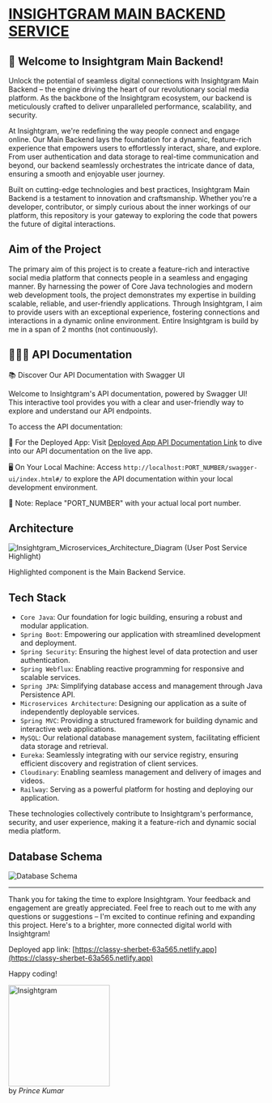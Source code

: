 # [INSIGHTGRAM MAIN BACKEND SERVICE](https://insightgrammainbackendservice-production.up.railway.app)

## 🚀 Welcome to Insightgram Main Backend!

Unlock the potential of seamless digital connections with Insightgram Main Backend – the engine driving the heart of our revolutionary social media platform. As the backbone of the Insightgram ecosystem, our backend is meticulously crafted to deliver unparalleled performance, scalability, and security.

At Insightgram, we're redefining the way people connect and engage online. Our Main Backend lays the foundation for a dynamic, feature-rich experience that empowers users to effortlessly interact, share, and explore. From user authentication and data storage to real-time communication and beyond, our backend seamlessly orchestrates the intricate dance of data, ensuring a smooth and enjoyable user journey.

Built on cutting-edge technologies and best practices, Insightgram Main Backend is a testament to innovation and craftsmanship. Whether you're a developer, contributor, or simply curious about the inner workings of our platform, this repository is your gateway to exploring the code that powers the future of digital interactions.


## Aim of the Project

The primary aim of this project is to create a feature-rich and interactive social media platform that connects people in a seamless and engaging manner. By harnessing the power of Core Java technologies and modern web development tools, the project demonstrates my expertise in building scalable, reliable, and user-friendly applications. Through Insightgram, I aim to provide users with an exceptional experience, fostering connections and interactions in a dynamic online environment.
Entire Insightgram is build by me in a span of 2 months (not continuously).


## 🧑🏻‍💻 API Documentation

📚 Discover Our API Documentation with Swagger UI

Welcome to Insightgram's API documentation, powered by Swagger UI! This interactive tool provides you with a clear and user-friendly way to explore and understand our API endpoints.

To access the API documentation:

🚀 For the Deployed App:
Visit [Deployed App API Documentation Link](https://insightgrammainbackendservice-production.up.railway.app/swagger-ui/index.html#/text) to dive into our API documentation on the live app.

🖥️ On Your Local Machine:
Access `http://localhost:PORT_NUMBER/swagger-ui/index.html#/` to explore the API documentation within your local development environment.

📌 Note: Replace "PORT_NUMBER" with your actual local port number.


## Architecture

![Insightgram_Microservices_Architecture_Diagram (User   Post Service Highlight)](https://github.com/princekr0722/Insightgram_Main_Backend_Service/assets/112754559/5870344d-0fa0-4f52-bfe2-6ffbf0945eeb)

Highlighted component is the Main Backend Service.


## Tech Stack

- `Core Java`: Our foundation for logic building, ensuring a robust and modular application.
- `Spring Boot`: Empowering our application with streamlined development and deployment.
- `Spring Security`: Ensuring the highest level of data protection and user authentication.
- `Spring Webflux`: Enabling reactive programming for responsive and scalable services.
- `Spring JPA`: Simplifying database access and management through Java Persistence API.
- `Microservices Architecture`: Designing our application as a suite of independently deployable services.
- `Spring MVC`: Providing a structured framework for building dynamic and interactive web applications.
- `MySQL`: Our relational database management system, facilitating efficient data storage and retrieval.
- `Eureka`: Seamlessly integrating with our service registry, ensuring efficient discovery and registration of client services.
- `Cloudinary`: Enabling seamless management and delivery of images and videos.
- `Railway`: Serving as a powerful platform for hosting and deploying our application.

These technologies collectively contribute to Insightgram's performance, security, and user experience, making it a feature-rich and dynamic social media platform.

## Database Schema

<img src="https://github.com/princekr0722/Insightgram_Main_Backend_Service/assets/112754559/358fe67b-8979-4beb-895d-e47802873ab8" alt="Database Schema">

<hr></hr>

Thank you for taking the time to explore Insightgram. Your feedback and engagement are greatly appreciated. Feel free to reach out to me with any questions or suggestions – I'm excited to continue refining and expanding this project. Here's to a brighter, more connected digital world with Insightgram!

Deployed app link: [https://classy-sherbet-63a565.netlify.app](https://classy-sherbet-63a565.netlify.app)

Happy coding!

<img src="https://github.com/princekr0722/Insightgram_Main_Backend_Service/assets/112754559/2980510c-f4e1-4b95-bc37-574802c65235" alt="Insightgram" width="200">
<br>by <i>Prince Kumar</i>